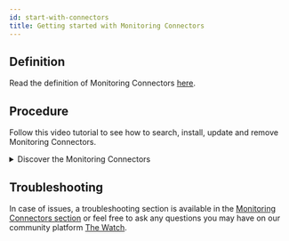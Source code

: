 ```yaml
---
id: start-with-connectors
title: Getting started with Monitoring Connectors
---
```


## Definition

Read the definition of Monitoring Connectors [here](../resources/glossary.md#plugin-pack).

## Procedure

Follow this video tutorial to see how to search, install, update and remove Monitoring Connectors.

<details>
<summary>Discover the Monitoring Connectors</summary>

<iframe width="850" height="650" src="https://app.arcade.software/share/R93jqJ7xI4abpgn1yZTd" frameborder="0" allowfullscreen></iframe>

</details>

## Troubleshooting

In case of issues, a troubleshooting section is available in the [Monitoring Connectors section](/pp/integrations/plugin-packs/getting-started/how-to-guides/troubleshooting-plugins/) or feel free to ask any questions you may have on our community platform [The Watch](https://thewatch.centreon.com/).
